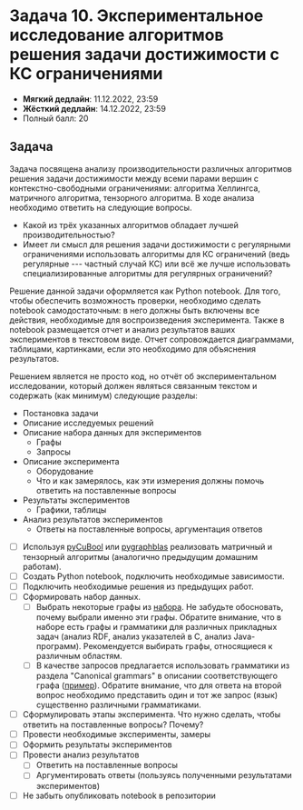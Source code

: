 # Задача 10. Экспериментальное исследование алгоритмов решения задачи достижимости с КС ограничениями

* **Мягкий дедлайн**: 11.12.2022, 23:59
* **Жёсткий дедлайн**: 14.12.2022, 23:59
* Полный балл: 20

## Задача

Задача посвящена анализу производительности различных алгоритмов решения задачи достижимости между всеми парами вершин с контекстно-свободными ограничениями: алгоритма Хеллингса, матричного алгоритма, тензорного алгоритма. В ходе анализа необходимо ответить на следующие вопросы.
- Какой из трёх указанных алгоритмов обладает лучшей производительностью?
- Имеет ли смысл для решения задачи достижимости с регулярными ограничениями использовать алгоритмы для КС ограничений (ведь регулярные --- частный случай КС) или всё же лучше использовать специализированные алгоритмы для регулярных ограничений?

Решение данной задачи оформляется как Python notebook. Для того, чтобы обеспечить возможность проверки, необходимо сделать notebook самодостаточным: в него должны быть включены все действия, необходимые для воспроизведения эксперимента. Также в notebook размещается отчет и анализ результатов ваших экспериментов в текстовом виде. Отчет сопровождается диаграммами, таблицами, картинками, если это необходимо для объяснения результатов.

Решением является не просто код, но отчёт об экспериментальном исследовании, который должен являться связанным текстом и содержать (как минимум) следующие разделы:
- Постановка задачи
- Описание исследуемых решений
- Описание набора данных для экспериментов
  - Графы
  - Запросы
- Описание эксперимента
  - Оборудование
  - Что и как замерялось, как эти измерения должны помочь ответить на поставленные вопросы
- Результаты экспериментов
  - Графики, таблицы
- Анализ результатов экспериментов
  - Ответы на поставленные вопросы, аргументация ответов

- [ ] Используя [pyCuBool](https://pypi.org/project/pycubool/) или [pygraphblas](https://github.com/Graphegon/pygraphblas) реализовать матричный и тензорный алгоритмы (аналогично предыдущим домашним работам).
- [ ] Создать Python notebook, подключить необходимые зависимости.
- [ ] Подключить необходимые решения из предыдущих работ.
- [ ] Сформировать набор данных.
  - [ ] Выбрать некоторые графы из [набора](https://formallanguageconstrainedpathquerying.github.io/CFPQ_Data/graphs/index.html). Не забудьте обосновать, почему выбрали именно эти графы. Обратите внимание, что в наборе есть графы и грамматики для различных прикладных задач (анализ RDF, анализ указателей в С, анализ Java-программ). Рекомендуется выбирать графы, относящиеся к различным областям.
  - [ ] В качестве запросов предлагается использовать грамматики из раздела "Canonical grammars" в описании соответствующего графа ([пример](https://formallanguageconstrainedpathquerying.github.io/CFPQ_Data/graphs/data/taxonomy_hierarchy.html#canonical-grammars)). Обратите внимание, что для ответа на второй вопрос необходимо представить один и тот же запрос (язык) существенно различными грамматиками.
- [ ] Сформулировать этапы эксперимента. Что нужно сделать, чтобы ответить на поставленные вопросы? Почему?
- [ ] Провести необходимые эксперименты, замеры
- [ ] Оформить результаты экспериментов
- [ ] Провести анализ результатов
  - [ ] Ответить на поставленные вопросы
  - [ ] Аргументировать ответы (пользуясь полученными результатами экспериментов)
- [ ] Не забыть опубликовать notebook в репозитории
